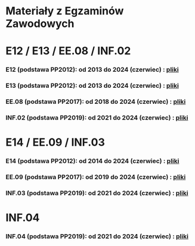# Materiały z Egzaminów Zawodowych
#
#

# E12 / E13 / EE.08 / INF.02
### E12 (podstawa PP2012):    od 2013 do 2024 (czerwiec)   :  [ pliki ](https://github.com/ZSGrojec/Egzamin-Zawodowy/tree/main/E12-E13-EE08-INF02)
### E13 (podstawa PP2012):    od 2013 do 2024 (czerwiec)   :  [ pliki ](https://github.com/ZSGrojec/Egzamin-Zawodowy/tree/main/E12-E13-EE08-INF02)
### EE.08 (podstawa PP2017):  od 2018 do 2024 (czerwiec)   :  [ pliki ](https://github.com/ZSGrojec/Egzamin-Zawodowy/tree/main/E12-E13-EE08-INF02)
### INF.02 (podstawa PP2019): od 2021 do 2024 (czerwiec)   :  [ pliki ](https://github.com/ZSGrojec/Egzamin-Zawodowy/tree/main/E12-E13-EE08-INF02)
#
#

# E14 / EE.09 / INF.03
### E14 (podstawa PP2012):    od 2014 do 2024 (czerwiec)   :  [ pliki ](https://github.com/Golebiewski-Zbigniew/Egzaminy-Zawodowe/tree/main/E14-EE09-INF03)
### EE.09 (podstawa PP2017):  od 2019 do 2024 (czerwiec)   :  [ pliki ](https://github.com/Golebiewski-Zbigniew/Egzaminy-Zawodowe/tree/main/E14-EE09-INF03)
### INF.03 (podstawa PP2019): od 2021 do 2024 (czerwiec)   :  [ pliki ](https://github.com/Golebiewski-Zbigniew/Egzaminy-Zawodowe/tree/main/E14-EE09-INF03)
#
#

# INF.04
### INF.04 (podstawa PP2019): od 2021 do 2024 (czerwiec)   :  [ pliki ](https://github.com/Golebiewski-Zbigniew/Egzaminy-Zawodowe/tree/main/INF04)

